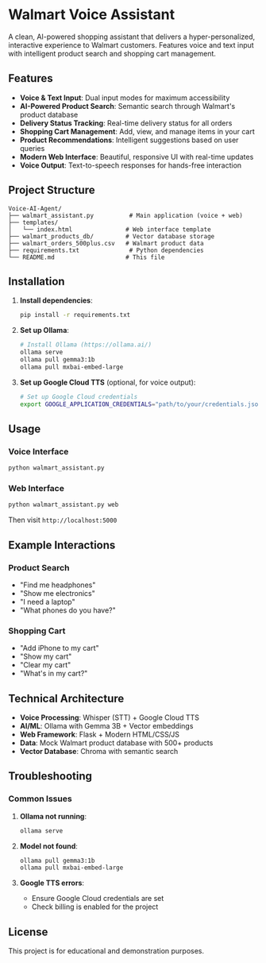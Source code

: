 # Walmart Voice Assistant

A clean, AI-powered shopping assistant that delivers a hyper-personalized, interactive experience to Walmart customers. Features voice and text input with intelligent product search and shopping cart management.

## Features

- **Voice & Text Input**: Dual input modes for maximum accessibility
- **AI-Powered Product Search**: Semantic search through Walmart's product database
- **Delivery Status Tracking**: Real-time delivery status for all orders
- **Shopping Cart Management**: Add, view, and manage items in your cart
- **Product Recommendations**: Intelligent suggestions based on user queries
- **Modern Web Interface**: Beautiful, responsive UI with real-time updates
- **Voice Output**: Text-to-speech responses for hands-free interaction

## Project Structure

```
Voice-AI-Agent/
├── walmart_assistant.py          # Main application (voice + web)
├── templates/
│   └── index.html               # Web interface template
├── walmart_products_db/         # Vector database storage
├── walmart_orders_500plus.csv   # Walmart product data
├── requirements.txt              # Python dependencies
└── README.md                    # This file
```

## Installation

1. **Install dependencies**:
   ```bash
   pip install -r requirements.txt
   ```

2. **Set up Ollama**:
   ```bash
   # Install Ollama (https://ollama.ai/)
   ollama serve
   ollama pull gemma3:1b
   ollama pull mxbai-embed-large
   ```

3. **Set up Google Cloud TTS** (optional, for voice output):
   ```bash
   # Set up Google Cloud credentials
   export GOOGLE_APPLICATION_CREDENTIALS="path/to/your/credentials.json"
   ```

## Usage

### Voice Interface
```bash
python walmart_assistant.py
```

### Web Interface
```bash
python walmart_assistant.py web
```
Then visit `http://localhost:5000`

## Example Interactions

### Product Search
- "Find me headphones"
- "Show me electronics"
- "I need a laptop"
- "What phones do you have?"

### Shopping Cart
- "Add iPhone to my cart"
- "Show my cart"
- "Clear my cart"
- "What's in my cart?"

## Technical Architecture

- **Voice Processing**: Whisper (STT) + Google Cloud TTS
- **AI/ML**: Ollama with Gemma 3B + Vector embeddings
- **Web Framework**: Flask + Modern HTML/CSS/JS
- **Data**: Mock Walmart product database with 500+ products
- **Vector Database**: Chroma with semantic search

## Troubleshooting

### Common Issues

1. **Ollama not running**:
   ```bash
   ollama serve
   ```

2. **Model not found**:
   ```bash
   ollama pull gemma3:1b
   ollama pull mxbai-embed-large
   ```

3. **Google TTS errors**:
   - Ensure Google Cloud credentials are set
   - Check billing is enabled for the project

## License

This project is for educational and demonstration purposes.
